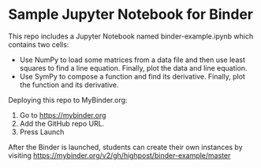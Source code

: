 # Sample Jupyter Notebook for Binder

This repo includes a Jupyter Notebook named binder-example.ipynb
which contains two cells:

* Use NumPy to load some matrices from a data file and then use least squares
to find a line equation. Finally, plot the data and line equation.
* Use SymPy to compose a function and find its derivative. Finally, plot
the function and its derivative.

Deploying this repo to MyBinder.org:

1. Go to https://mybinder.org
2. Add the GitHub repo URL.
3. Press Launch

After the Binder is launched, students can create their own instances
by visiting https://mybinder.org/v2/gh/highpost/binder-example/master
